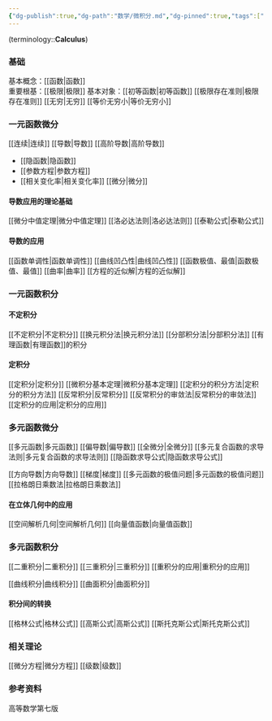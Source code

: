 ```yaml
---
{"dg-publish":true,"dg-path":"数学/微积分.md","dg-pinned":true,"tags":["Subject"],"Level":0,"permalink":"/数学/微积分/","pinned":true,"dgPassFrontmatter":true,"noteIcon":"","created":"2024-05-21T15:20:28.225+08:00","updated":"2024-10-05T20:26:17.077+08:00"}
---
```


(terminology::**Calculus**)
### 基础
基本概念：[[函数\|函数]]   
重要根基：[[极限\|极限]]
基本对象：[[初等函数\|初等函数]]
[[极限存在准则\|极限存在准则]]
[[无穷\|无穷]]
[[等价无穷小\|等价无穷小]]

### 一元函数微分
[[连续\|连续]]
[[导数\|导数]]
[[高阶导数\|高阶导数]]
- [[隐函数\|隐函数]]
- [[参数方程\|参数方程]]
- [[相关变化率\|相关变化率]]
[[微分\|微分]]

#### 导数应用的理论基础
[[微分中值定理\|微分中值定理]]
[[洛必达法则\|洛必达法则]]
[[泰勒公式\|泰勒公式]]

#### 导数的应用
[[函数单调性\|函数单调性]]
[[曲线凹凸性\|曲线凹凸性]]
[[函数极值、最值\|函数极值、最值]]
[[曲率\|曲率]]
[[方程的近似解\|方程的近似解]]

### 一元函数积分
#### 不定积分
[[不定积分\|不定积分]]
[[换元积分法\|换元积分法]]
[[分部积分法\|分部积分法]]
[[有理函数\|有理函数]]的积分
#### 定积分
[[定积分\|定积分]]
[[微积分基本定理\|微积分基本定理]]
[[定积分的积分方法\|定积分的积分方法]]
[[反常积分\|反常积分]]
[[反常积分的审敛法\|反常积分的审敛法]]
[[定积分的应用\|定积分的应用]]
### 多元函数微分
[[多元函数\|多元函数]]
[[偏导数\|偏导数]]
[[全微分\|全微分]]
[[多元复合函数的求导法则\|多元复合函数的求导法则]]
[[隐函数求导公式\|隐函数求导公式]]

[[方向导数\|方向导数]]
[[梯度\|梯度]]
[[多元函数的极值问题\|多元函数的极值问题]]
[[拉格朗日乘数法\|拉格朗日乘数法]]
#### 在立体几何中的应用
[[空间解析几何\|空间解析几何]]
[[向量值函数\|向量值函数]]

### 多元函数积分
[[二重积分\|二重积分]]
[[三重积分\|三重积分]]
[[重积分的应用\|重积分的应用]]

[[曲线积分\|曲线积分]]
[[曲面积分\|曲面积分]]

#### 积分间的转换
[[格林公式\|格林公式]]
[[高斯公式\|高斯公式]]
[[斯托克斯公式\|斯托克斯公式]]

### 相关理论
[[微分方程\|微分方程]]
[[级数\|级数]]


### 参考资料
高等数学第七版

